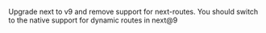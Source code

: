 Upgrade next to v9 and remove support for next-routes. You should switch to the native support for dynamic routes in next@9